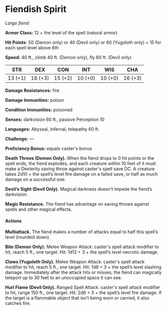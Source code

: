 # Fiendish Spirit
*Large fiend*

**Armor Class:** 12 + the level of the spell (natural armor)

**Hit Points:** 50 (Demon only) or 40 (Devil only) or 60 (Yugoloth only) + 15 for each spell level above 6th

**Speed:** 40 ft., climb 40 ft. (Demon only), fly 60 ft. (Devil only)

**STR**|**DEX**|**CON**|**INT**|**WIS**|**CHA**
-------|-------|-------|-------|-------|-------
13 (+1)|16 (+3)|15 (+2)|10 (+0)|10 (+0)|16 (+3)

**Damage Resistances:** fire

**Damage Immunities:** poison

**Condition Immunities:** poisoned

**Senses:** darkvision 60 ft., passive Perception 10

**Languages:** Abyssal, Infernal, telepathy 60 ft.

**Challenge:** —

**Proficiency Bonus:** equals caster's bonus

**Death Throes (Demon Only).** When the fiend drops to 0 hit points or the spell ends, the fiend explodes, and each creature within 10 feet of it must make a Dexterity saving throw against caster's spell save DC. A creature takes 2d10 + the spell’s level fire damage on a failed save, or half as much damage on a successful one.

**Devil’s Sight (Devil Only).** Magical darkness doesn’t impede the fiend’s darkvision.

**Magic Resistance.** The fiend has advantage on saving throws against spells and other magical effects.

#### Actions
**Multiattack.** The fiend makes a number of attacks equal to half this spell’s level (rounded down).

**Bite (Demon Only).** Melee Weapon Attack: caster's spell attack modifier to hit, reach 5 ft., one target. Hit: 1d12 + 3 + the spell’s level necrotic damage.

**Claws (Yugoloth Only).** Melee Weapon Attack: caster's spell attack modifier to hit, reach 5 ft., one target. Hit: 1d8 + 3 + the spell’s level slashing damage. Immediately after the attack hits or misses, the fiend can magically teleport up to 30 feet to an unoccupied space it can see.

**Hurl Flame (Devil Only).** Ranged Spell Attack: caster's spell attack modifier to hit, range 150 ft., one target. Hit: 2d6 + 3 + the spell’s level fire damage. If the target is a flammable object that isn’t being worn or carried, it also catches fire.
